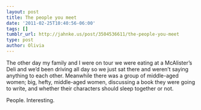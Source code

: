 ```yaml
---
layout: post
title: The people you meet
date: '2011-02-25T10:40:56-06:00'
tags: []
tumblr_url: http://jahnke.us/post/3504536611/the-people-you-meet
type: post
author: Olivia
---
```


The other day my family and I were on tour we were eating at a McAlister’s Deli and we’d been driving all day so we just sat there and weren’t saying anything to each other. Meanwhile there was a group of middle-aged women; big, hefty, middle-aged women, discussing a book they were going to write, and whether their characters should sleep together or not.  

People. Interesting.
